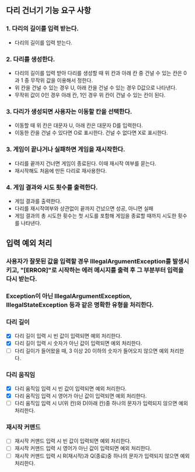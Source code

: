
## 다리 건너기 기능 요구 사항

### 1. 다리의 길이를 입력 받는다.
- 다리의 길이를 입력 받는다.

### 2. 다리를 생성한다.
- 다리의 길이를 입력 받아 다리를 생성할 때 위 칸과 아래 칸 중 건널 수 있는 칸은 0과 1 중 무작위 값을 이용해서 정한다.
- 위 칸을 건널 수 있는 경우 U, 아래 칸을 건널 수 있는 경우 D값으로 나타낸다.
- 무작위 값이 0인 경우 아래 칸, 1인 경우 위 칸이 건널 수 있는 칸이 된다.

### 3. 다리가 생성되면 사용자는 이동할 칸을 선택한다.
- 이동할 때 위 칸은 대문자 U, 아래 칸은 대문자 D를 입력한다.
- 이동한 칸을 건널 수 있다면 O로 표시한다. 건널 수 없다면 X로 표시한다.

### 3. 게임이 끝나거나 실패하면 게임을 재시작한다.
- 다리를 끝까지 건너면 게임이 종료된다. 이때 재시작 여부를 묻는다.
- 재시작해도 처음에 만든 다리로 재사용한다.

### 4. 게임 결과와 시도 횟수를 출력한다.
- 게임 결과를 출력한다.
- 다리를 재시작여부와 상관없이 끝까지 건넜으면 성공, 아니면 실패
- 게임 결과의 총 시도한 횟수는 첫 시도를 포함해 게임을 종료할 때까지 시도한 횟수를 나타낸다.





## 입력 예외 처리
### 사용자가 잘못된 값을 입력할 경우 IllegalArgumentException를 발생시키고, "[ERROR]"로 시작하는 에러 메시지를 출력 후 그 부분부터 입력을 다시 받는다.
### Exception이 아닌 IllegalArgumentException, IllegalStateException 등과 같은 명확한 유형을 처리한다.

### 다리 길이
- [x] 다리 길이 입력 시 빈 값이 입력되면 예외 처리한다.
- [x] 다리 길이 입력 시 숫자가 아닌 값이 입력되면 예외 처리한다.
- [ ] 다리 길이가 들어왔을 때, 3 이상 20 이하의 숫자가 들어오지 않으면 예외 처리한다.

### 다리 움직임
- [x] 다리 움직임 입력 시 빈 값이 입력되면 예외 처리한다.
- [x] 다리 움직임 입력 시 영어가 아닌 값이 입력되면 예외 처리한다.
- [ ] 다리 움직임 입력 시 U(위 칸)와 D(아래 칸)중 하나의 문자가 입력되지 않으면 예외 처리한다.

### 재시작 커맨드
- [ ] 재시작 커맨드 입력 시 빈 값이 입력되면 예외 처리한다.
- [ ] 재시작 커맨드 입력 시 영어가 아닌 값이 입력되면 예외 처리한다.
- [ ] 재시작 커맨드 입력 시 R(재시작)과 Q(종료)중 하나의 문자가 입력되지 않으면 예외 처리한다.
